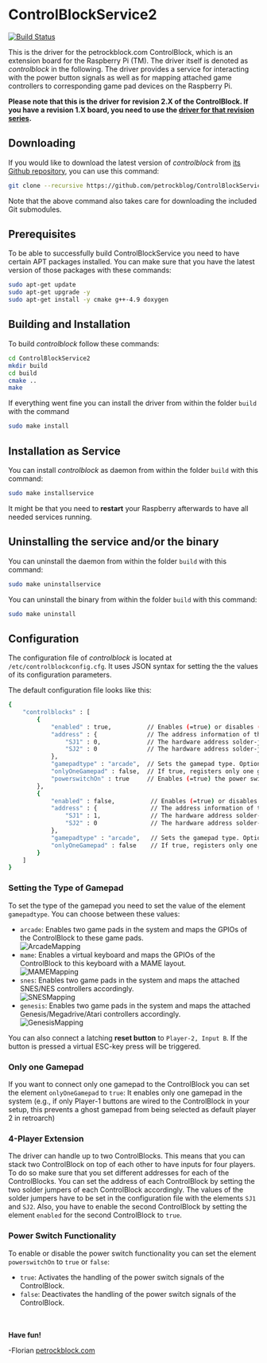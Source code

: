 ControlBlockService2
====================

[![Build Status](https://travis-ci.org/petrockblog/ControlBlockService2.svg?branch=master)](https://travis-ci.org/petrockblog/ControlBlockService2)

This is the driver for the petrockblock.com ControlBlock, which is an extension board for the Raspberry Pi (TM). The driver itself is denoted as _controlblock_ in the following. The driver provides a service for interacting with the power button signals as well as for mapping attached game controllers to corresponding game pad devices on the Raspberry Pi.

**Please note that this is the driver for revision 2.X of the ControlBlock. If you have a revision 1.X board, you need to use the [driver for that revision series](https://github.com/petrockblog/ControlBlockService).**

## Downloading

If you would like to download the latest version of _controlblock_ from [its Github repository](https://github.com/petrockblog/ControlBlockService2), you can use this command:
```bash
git clone --recursive https://github.com/petrockblog/ControlBlockService2.git
```

Note that the above command also takes care for downloading the included Git submodules.

## Prerequisites

To be able to successfully build ControlBlockService you need to have certain APT packages installed. You can make sure that you have the latest version of those packages with these commands:

```bash
sudo apt-get update
sudo apt-get upgrade -y
sudo apt-get install -y cmake g++-4.9 doxygen
```

## Building and Installation

To build _controlblock_ follow these commands:
```bash
cd ControlBlockService2
mkdir build
cd build
cmake ..
make
```

If everything went fine you can install the driver from within the folder `build` with the command
```bash
sudo make install
```

## Installation as Service

You can install _controlblock_ as daemon from within the folder `build` with this command:
```bash
sudo make installservice
```
It might be that you need to **restart** your Raspberry afterwards to have all needed services running.

## Uninstalling the service and/or the binary

You can uninstall the daemon from within the folder `build` with this command:
```bash
sudo make uninstallservice
```

You can uninstall the binary from within the folder `build` with this command:
```bash
sudo make uninstall
```

## Configuration

The configuration file of _controlblock_ is located at ```/etc/controlblockconfig.cfg```. It uses JSON syntax for setting the the values of its configuration parameters.

The default configuration file looks like this:

```bash
{
    "controlblocks" : [
        {
            "enabled" : true,          // Enables (=true) or disables (=false) the ControlBlock 
            "address" : {              // The address information of the first ControlBlock
                "SJ1" : 0,             // The hardware address solder-jumper SJ1. Options: 0, 1 
                "SJ2" : 0              // The hardware address solder-jumper SJ2, Options: 0, 1
            },
            "gamepadtype" : "arcade",  // Sets the gamepad type. Options: "arcade", "mame", "snes", "genesis", "none"
            "onlyOneGamepad" : false,  // If true, registers only one gamepad instead of two
            "powerswitchOn" : true     // Enables (=true) the power switch functionality. Options: true, false
        },
        {
            "enabled" : false,          // Enables (=true) or disables (=false) the second ControlBlock 
            "address" : {               // The address information of the second ControlBlock
                "SJ1" : 1,              // The hardware address solder-jumper SJ1. Options: 0, 1 
                "SJ2" : 0               // The hardware address solder-jumper SJ2, Options: 0, 1
            },
            "gamepadtype" : "arcade",   // Sets the gamepad type. Options: "arcade", "mame", "snes", "none"
            "onlyOneGamepad" : false    // If true, registers only one gamepad instead of two
        }
    ]
}
```


### Setting the Type of Gamepad

To set the type of the gamepad you need to set the value of the element `gamepadtype`. You can choose between these values:

 - ```arcade```: Enables two game pads in the system and maps the GPIOs of the ControlBlock to these game pads.<br>
 ![ArcadeMapping](https://github.com/petrockblog/ControlBlockService2/raw/master/supplementary/ControlBlockLayoutArcade.png)
 - ```mame```: Enables a virtual keyboard and maps the GPIOs of the ControlBlock to this keyboard with a MAME layout.<br>
 ![MAMEMapping](https://github.com/petrockblog/ControlBlockService2/raw/master/supplementary/ControlBlockLayoutMAME.png)
 - ```snes```: Enables two game pads in the system and maps the attached SNES/NES controllers accordingly.<br>
 ![SNESMapping](https://github.com/petrockblog/ControlBlockService2/raw/master/supplementary/ControlBlockLayoutSNES.png)
 - ```genesis```: Enables two game pads in the system and maps the attached Genesis/Megadrive/Atari controllers accordingly.<br>
 ![GenesisMapping](https://github.com/petrockblog/ControlBlockService2/raw/master/supplementary/ControlBlockLayoutGenesis.png)

 You can also connect a latching __reset button__ to `Player-2, Input B`. If the button is pressed a virtual ESC-key press will be triggered.


### Only one Gamepad

If you want to connect only one gamepad to the ControlBlock you can set the element `onlyOneGamepad` to `true`: It enables only one gamepad in the system (e.g., if only Player-1 buttons are wired to the ControlBlock in your setup, this prevents a ghost gamepad from being selected as default player 2 in retroarch)


### 4-Player Extension

The driver can handle up to two ControlBlocks. This means that you can stack two ControlBlock on top of each other to have inputs for four players. To do so make sure that you set different addresses for each of the ControlBlocks. You can set the address of each ControlBlock by setting the two solder jumpers of each ControlBlock accordingly. The values of the solder jumpers have to be set in the configuration file with the elements `SJ1` and `SJ2`. Also, you have to enable the second ControlBlock by setting the element `enabled` for the second ControlBlock to `true`.


### Power Switch Functionality

To enable or disable the power switch functionality you can set the element `powerswitchOn` to `true` or `false`:

 - ```true```: Activates the handling of the power switch signals of the ControlBlock.
 - ```false```: Deactivates the handling of the power switch signals of the ControlBlock.


<br><br>
__Have fun!__

-Florian [petrockblock.com](http://blog.petrockblock.com)
